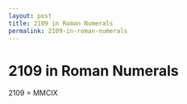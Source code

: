 ```yaml
---
layout: post
title: 2109 in Roman Numerals
permalink: 2109-in-roman-numerals
---
```


# 2109 in Roman Numerals

2109 = MMCIX
